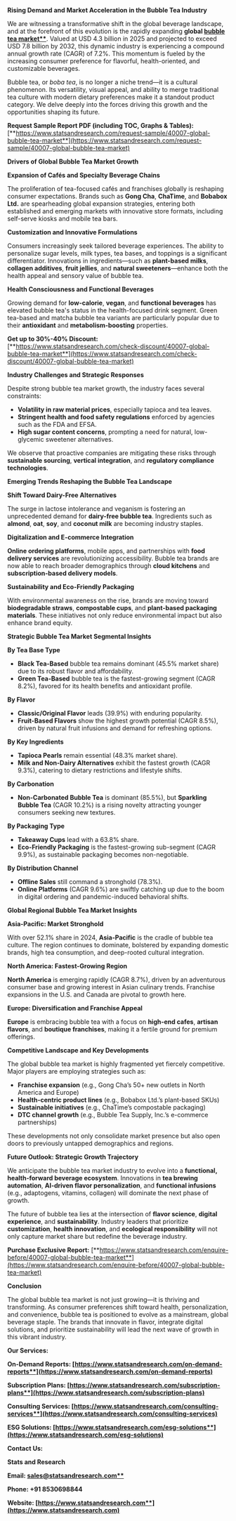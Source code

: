 ﻿**Rising Demand and Market Acceleration in the Bubble Tea Industry**

We are witnessing a transformative shift in the global beverage landscape, and at the forefront of this evolution is the rapidly expanding **global [bubble tea market**](https://www.statsandresearch.com/report/40007-global-bubble-tea-market)**. Valued at USD 4.3 billion in 2025 and projected to exceed USD 7.8 billion by 2032, this dynamic industry is experiencing a compound annual growth rate (CAGR) of 7.2%. This momentum is fueled by the increasing consumer preference for flavorful, health-oriented, and customizable beverages.

Bubble tea, or *boba tea*, is no longer a niche trend—it is a cultural phenomenon. Its versatility, visual appeal, and ability to merge traditional tea culture with modern dietary preferences make it a standout product category. We delve deeply into the forces driving this growth and the opportunities shaping its future.

**Request Sample Report PDF (including TOC, Graphs & Tables):** [**https://www.statsandresearch.com/request-sample/40007-global-bubble-tea-market**](https://www.statsandresearch.com/request-sample/40007-global-bubble-tea-market)

**Drivers of Global Bubble Tea Market Growth**

**Expansion of Cafés and Specialty Beverage Chains**

The proliferation of tea-focused cafés and franchises globally is reshaping consumer expectations. Brands such as **Gong Cha**, **ChaTime**, and **Bobabox Ltd.** are spearheading global expansion strategies, entering both established and emerging markets with innovative store formats, including self-serve kiosks and mobile tea bars.

**Customization and Innovative Formulations**

Consumers increasingly seek tailored beverage experiences. The ability to personalize sugar levels, milk types, tea bases, and toppings is a significant differentiator. Innovations in ingredients—such as **plant-based milks**, **collagen additives**, **fruit jellies**, and **natural sweeteners**—enhance both the health appeal and sensory value of bubble tea.

**Health Consciousness and Functional Beverages**

Growing demand for **low-calorie**, **vegan**, and **functional beverages** has elevated bubble tea's status in the health-focused drink segment. Green tea-based and matcha bubble tea variants are particularly popular due to their **antioxidant** and **metabolism-boosting** properties.

**Get up to 30%-40% Discount:** [**https://www.statsandresearch.com/check-discount/40007-global-bubble-tea-market**](https://www.statsandresearch.com/check-discount/40007-global-bubble-tea-market)

**Industry Challenges and Strategic Responses**

Despite strong bubble tea market growth, the industry faces several constraints:

- **Volatility in raw material prices**, especially tapioca and tea leaves.
- **Stringent health and food safety regulations** enforced by agencies such as the FDA and EFSA.
- **High sugar content concerns**, prompting a need for natural, low-glycemic sweetener alternatives.

We observe that proactive companies are mitigating these risks through **sustainable sourcing**, **vertical integration**, and **regulatory compliance technologies**.

**Emerging Trends Reshaping the Bubble Tea Landscape**

**Shift Toward Dairy-Free Alternatives**

The surge in lactose intolerance and veganism is fostering an unprecedented demand for **dairy-free bubble tea**. Ingredients such as **almond**, **oat**, **soy**, and **coconut milk** are becoming industry staples.

**Digitalization and E-commerce Integration**

**Online ordering platforms**, mobile apps, and partnerships with **food delivery services** are revolutionizing accessibility. Bubble tea brands are now able to reach broader demographics through **cloud kitchens** and **subscription-based delivery models**.

**Sustainability and Eco-Friendly Packaging**

With environmental awareness on the rise, brands are moving toward **biodegradable straws**, **compostable cups**, and **plant-based packaging materials**. These initiatives not only reduce environmental impact but also enhance brand equity.

**Strategic Bubble Tea Market Segmental Insights**

**By Tea Base Type**

- **Black Tea-Based** bubble tea remains dominant (45.5% market share) due to its robust flavor and affordability.
- **Green Tea-Based** bubble tea is the fastest-growing segment (CAGR 8.2%), favored for its health benefits and antioxidant profile.

**By Flavor**

- **Classic/Original Flavor** leads (39.9%) with enduring popularity.
- **Fruit-Based Flavors** show the highest growth potential (CAGR 8.5%), driven by natural fruit infusions and demand for refreshing options.

**By Key Ingredients**

- **Tapioca Pearls** remain essential (48.3% market share).
- **Milk and Non-Dairy Alternatives** exhibit the fastest growth (CAGR 9.3%), catering to dietary restrictions and lifestyle shifts.

**By Carbonation**

- **Non-Carbonated Bubble Tea** is dominant (85.5%), but **Sparkling Bubble Tea** (CAGR 10.2%) is a rising novelty attracting younger consumers seeking new textures.

**By Packaging Type**

- **Takeaway Cups** lead with a 63.8% share.
- **Eco-Friendly Packaging** is the fastest-growing sub-segment (CAGR 9.9%), as sustainable packaging becomes non-negotiable.

**By Distribution Channel**

- **Offline Sales** still command a stronghold (78.3%).
- **Online Platforms** (CAGR 9.6%) are swiftly catching up due to the boom in digital ordering and pandemic-induced behavioral shifts.

**Global Regional Bubble Tea Market Insights**

**Asia-Pacific: Market Stronghold**

With over 52.1% share in 2024, **Asia-Pacific** is the cradle of bubble tea culture. The region continues to dominate, bolstered by expanding domestic brands, high tea consumption, and deep-rooted cultural integration.

**North America: Fastest-Growing Region**

**North America** is emerging rapidly (CAGR 8.7%), driven by an adventurous consumer base and growing interest in Asian culinary trends. Franchise expansions in the U.S. and Canada are pivotal to growth here.

**Europe: Diversification and Franchise Appeal**

**Europe** is embracing bubble tea with a focus on **high-end cafes**, **artisan flavors**, and **boutique franchises**, making it a fertile ground for premium offerings.

**Competitive Landscape and Key Developments**

The global bubble tea market is highly fragmented yet fiercely competitive. Major players are employing strategies such as:

- **Franchise expansion** (e.g., Gong Cha’s 50+ new outlets in North America and Europe)
- **Health-centric product lines** (e.g., Bobabox Ltd.’s plant-based SKUs)
- **Sustainable initiatives** (e.g., ChaTime’s compostable packaging)
- **DTC channel growth** (e.g., Bubble Tea Supply, Inc.’s e-commerce partnerships)

These developments not only consolidate market presence but also open doors to previously untapped demographics and regions.

**Future Outlook: Strategic Growth Trajectory**

We anticipate the bubble tea market industry to evolve into a **functional, health-forward beverage ecosystem**. Innovations in **tea brewing automation**, **AI-driven flavor personalization**, and **functional infusions** (e.g., adaptogens, vitamins, collagen) will dominate the next phase of growth.

The future of bubble tea lies at the intersection of **flavor science**, **digital experience**, and **sustainability**. Industry leaders that prioritize **customization**, **health innovation**, and **ecological responsibility** will not only capture market share but redefine the beverage industry.

**Purchase Exclusive Report:** [**https://www.statsandresearch.com/enquire-before/40007-global-bubble-tea-market**](https://www.statsandresearch.com/enquire-before/40007-global-bubble-tea-market)

**Conclusion**

The global bubble tea market is not just growing—it is thriving and transforming. As consumer preferences shift toward health, personalization, and convenience, bubble tea is positioned to evolve as a mainstream, global beverage staple. The brands that innovate in flavor, integrate digital solutions, and prioritize sustainability will lead the next wave of growth in this vibrant industry.

**Our Services:**

**On-Demand Reports: [https://www.statsandresearch.com/on-demand-reports**](https://www.statsandresearch.com/on-demand-reports)**

**Subscription Plans: [https://www.statsandresearch.com/subscription-plans**](https://www.statsandresearch.com/subscription-plans)**

**Consulting Services: [https://www.statsandresearch.com/consulting-services**](https://www.statsandresearch.com/consulting-services)**

**ESG Solutions: [https://www.statsandresearch.com/esg-solutions**](https://www.statsandresearch.com/esg-solutions)**

**Contact Us:**

**Stats and Research**

**Email: [sales@statsandresearch.com**](mailto:sales@statsandresearch.com)**

**Phone: +91 8530698844**

**Website: [https://www.statsandresearch.com**](https://www.statsandresearch.com)**

